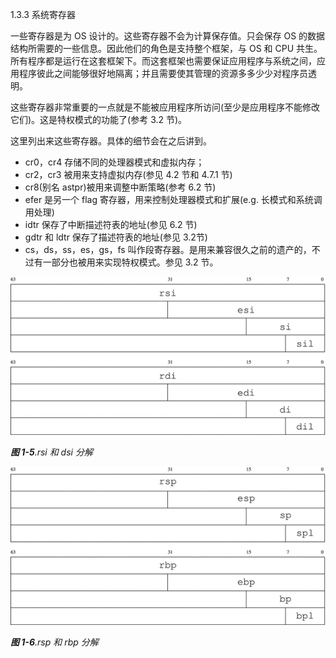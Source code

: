 1.3.3 系统寄存器

一些寄存器是为 OS 设计的。这些寄存器不会为计算保存值。只会保存 OS 的数据结构所需要的一些信息。因此他们的角色是支持整个框架，与 OS 和 CPU 共生。所有程序都是运行在这套框架下。而这套框架也需要保证应用程序与系统之间，应用程序彼此之间能够很好地隔离；并且需要使其管理的资源多多少少对程序员透明。

这些寄存器非常重要的一点就是不能被应用程序所访问\(至少是应用程序不能修改它们\)。这是特权模式的功能了\(参考 3.2 节\)。

这里列出来这些寄存器。具体的细节会在之后讲到。

* cr0，cr4 存储不同的处理器模式和虚拟内存；
* cr2，cr3 被用来支持虚拟内存\(参见 4.2 节和 4.7.1 节\)
* cr8\(别名 astpr\)被用来调整中断策略\(参考 6.2 节\)
* efer 是另一个 flag 寄存器，用来控制处理器模式和扩展\(e.g. 长模式和系统调用处理\)
* idtr 保存了中断描述符表的地址\(参见 6.2 节\)
* gdtr 和 ldtr 保存了描述符表的地址\(参见 3.2节\)
* cs，ds，ss，es，gs，fs 叫作段寄存器。是用来兼容很久之前的遗产的，不过有一部分也被用来实现特权模式。参见 3.2 节。

![](/assets/1-5.gif)

_**图 1-5**.rsi 和 dsi 分解_

![](/assets/1-6.gif)

_**图 1-6**.rsp 和 rbp 分解_

